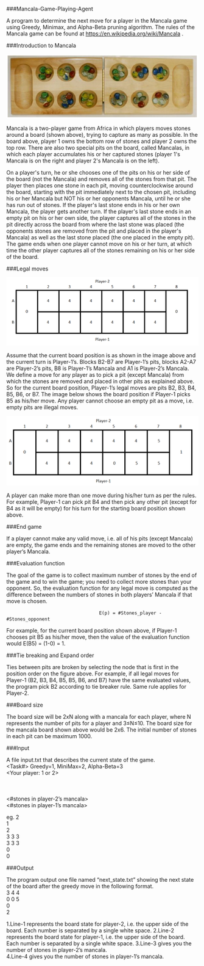 ###Mancala-Game-Playing-Agent
 
A program to determine the next move for a player in the Mancala game using Greedy, Minimax, and Alpha-Beta pruning algorithm. The rules of the Mancala game can be found at https://en.wikipedia.org/wiki/Mancala .

###Introduction to Mancala

![Sample Board](/Images/Mancala.png)

Mancala is a two-player game from Africa in which players moves stones around a board (shown above), trying to capture as many as possible. In the board above, player 1 owns the bottom row of stones and player 2 owns the top row. There are also two special pits on the board, called Mancalas, in which each player accumulates his or her captured stones (player 1's Mancala is on the right and player 2's Mancala is on the left). 

On a player's turn, he or she chooses one of the pits on his or her side of the board (not the Mancala) and removes all of the stones from that pit. The player then places one stone in each pit, moving counterclockwise around the board, starting with the pit immediately next to the chosen pit, including his or her Mancala but NOT his or her opponents Mancala, until he or she has run out of stones. If the player's last stone ends in his or her own Mancala, the player gets another turn. If the player's last stone ends in an empty pit on his or her own side, the player captures all of the stones in the pit directly across the board from where the last stone was placed (the opponents stones are removed from the pit and placed in the player's Mancala) as well as the last stone placed (the one placed in the empty pit). The game ends when one player cannot move on his or her turn, at which time the other player captures all of the stones remaining on his or her side of the board. 

###Legal moves

![Initial State](/Images/InitialState.png)

Assume that the current board position is as shown in the image above and the current turn is Player-1’s. Blocks B2-B7 are Player-1’s pits, blocks A2-A7 are Player-2’s pits, B8 is Player-1’s Mancala and A1 is Player-2’s Mancala. We define a move for any player as to pick a pit (except Mancala) from which the stones are removed and placed in other pits as explained above. So for the current board position, Player-1’s legal moves are pits B2, B3, B4, B5, B6, or B7. The image below shows the board position if Player-1 picks B5 as his/her move. Any player cannot choose an empty pit as a move, i.e. empty pits are illegal moves. 

![State after first move](/Images/LegalMove1.png)

A player can make more than one move during his/her turn as per the rules. For example, Player-1 can pick pit B4 and then pick any other pit (except for B4 as it will be empty) for his turn for the starting board position shown above. 

###End game

If a player cannot make any valid move, i.e. all of his pits (except Mancala) are empty, the game ends and the remaining stones are moved to the other player’s Mancala. 

###Evaluation function

The goal of the game is to collect maximum number of stones by the end of the game and to win the game; you need to collect more stones than your opponent. So, the evaluation function for any legal move is computed as the difference between the numbers of stones in both players’ Mancala if that move is chosen. 
                         
                                      E(p) = #Stones_player - #Stones_opponent 

For example, for the current board position shown above, if Player-1 chooses pit B5 as his/her move, then the value of the evaluation function would E(B5) = (1-0) = 1.

###Tie breaking and Expand order

Ties between pits are broken by selecting the node that is first in the position order on the figure above. For example, if all legal moves for Player-1 (B2, B3, B4, B5, B5, B6, and B7) have the same evaluated values, the program pick B2 according to tie breaker rule. Same rule applies for Player-2. 

###Board size

The board size will be 2xN along with a mancala for each player, where N represents the number of pits for a player and 3≤N≤10. The board size for the mancala board shown above would be 2x6. The initial number of stones in each pit can be maximum 1000. 

###Input

A file input.txt that describes the current state of the game.  
<Task#> Greedy=1, MiniMax=2, Alpha-Beta=3   
<Your player: 1 or 2>  
<Cutting off depth>  
<Board state for player-2>  
<Board state for player-1>  
<#stones in player-2’s mancala>  
<#stones in player-1’s mancala>  

eg.
2  
1  
2  
3 3 3  
3 3 3  
0  
0  

###Output

The program output one file named “next_state.txt” showing the next state of the board after the greedy move in the following format.  
3 4 4  
0 0 5  
0  
2  

1.Line-1 represents the board state for player-2, i.e. the upper side of the board. Each number is separated by a single white space. 2.Line-2 represents the board state for player-1, i.e. the upper side of the board. Each number is separated by a single white space. 3.Line-3 gives you the number of stones in player-2’s mancala.  
4.Line-4 gives you the number of stones in player-1’s mancala.  

